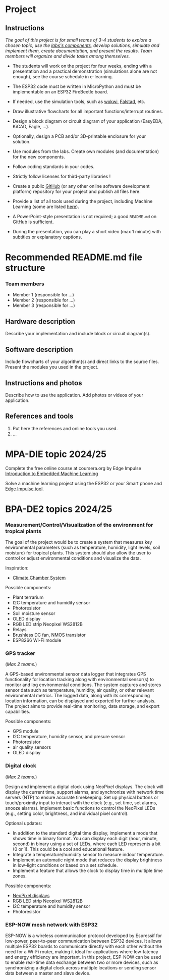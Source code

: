 # Project

## Instructions

*The goal of this project is for small teams of 3-4 students to explore a chosen topic, use the [labs's components](https://github.com/tomas-fryza/esp-micropython?tab=readme-ov-file#components-and-tools), develop solutions, simulate and implement them, create documentation, and present the results. Team members will organize and divide tasks among themselves.*

* The students will work on the project for four weeks, ending with a presentation and a practical demonstration (simulations alone are not enough), see the course schedule in e-learning.

* The ESP32 code must be written in MicroPython and must be implementable on an ESP32 FireBeetle board.

* If needed, use the simulation tools, such as [wokwi](https://wokwi.com/), [Falstad](https://www.falstad.com/circuit/circuitjs.html), etc.

* Draw illustrative flowcharts for all important functions/interrupt routines.

* Design a block diagram or circuit diagram of your application (EasyEDA, KiCAD, Eagle, ...).

* Optionally, design a PCB and/or 3D-printable enclosure for your solution.

* Use modules from the labs. Create own modules (and documentation) for the new components.

* Follow coding standards in your codes.

* Strictly follow licenses for third-party libraries !

* Create a public [GitHub](https://github.com/) (or any other online software development platform) repository for your project and publish all files here.

* Provide a list of all tools used during the project, including Machine Learning (some are listed [here](https://github.com/tomas-fryza/esp-micropython/wiki)).

* A PowerPoint-style presentation is not required; a good `README.md` on GitHub is sufficient.

* During the presentation, you can play a short video (max 1 minute) with subtitles or explanatory captions.

# Recommended README.md file structure

### Team members

* Member 1 (responsible for ...)
* Member 2 (responsible for ...)
* Member 3 (responsible for ...)

## Hardware description

Describe your implementation and include block or circuit diagram(s).

## Software description

Include flowcharts of your algorithm(s) and direct links to the source files. Present the modules you used in the project.

## Instructions and photos

Describe how to use the application. Add photos or videos of your application.

## References and tools

1. Put here the references and online tools you used.
2. ...

# MPA-DIE topic 2024/25

Complete the free online course at coursera.org by Edge Impulse [Introduction to Embedded Machine Learning](https://www.coursera.org/learn/introduction-to-embedded-machine-learning)

Solve a machine learning project using the ESP32 or your Smart phone and [Edge Impulse tool](https://edgeimpulse.com/).

# BPA-DE2 topics 2024/25

### Measurement/Control/Visualization of the environment for tropical plants

The goal of the project would be to create a system that measures key environmental parameters (such as temperature, humidity, light levels, soil moisture) for tropical plants. This system should also allow the user to control or adjust environmental conditions and visualize the data.

Inspiration:
* [Climate Chamber System](https://projecthub.arduino.cc/ms_peach/climate-chamber-system-c545de)

Possible components:
* Plant terrarium
* I2C temperature and humidity sensor
* Photoresistor
* Soil moisture sensor
* OLED display
* RGB LED strip Neopixel WS2812B
* Relays
* Brushless DC fan, NMOS transistor
* ESP8266 Wi-Fi module

### GPS tracker

(*Max 2 teams.*)

A GPS-based environmental sensor data logger that integrates GPS functionality for location tracking along with environmental sensor(s) to monitor and log environmental conditions. The system captures and stores sensor data such as temperature, humidity, air quality, or other relevant environmental metrics. The logged data, along with its corresponding location information, can be displayed and exported for further analysis. The project aims to provide real-time monitoring, data storage, and export capabilities.

Possible components:
* GPS module
* I2C temperature, humidity sensor, and presure sensor
* Photoresistor
* air quality sensors
* OLED display

### Digital clock

(*Max 2 teams.*)

Design and implement a digital clock using NeoPixel displays. The clock will display the current time, support alarms, and synchronize with network time servers (NTP) to ensure accurate timekeeping. Set up physical buttons or touch/proximity input to interact with the clock (e.g., set time, set alarms, snooze alarms). Implement basic functions to control the NeoPixel LEDs (e.g., setting color, brightness, and individual pixel control).

Optional updates:
* In addition to the standard digital time display, implement a mode that shows time in binary format. You can display each digit (hour, minute, second) in binary using a set of LEDs, where each LED represents a bit (0 or 1). This could be a cool and educational feature.
* Integrate a temperature/humidity sensor to measure indoor temperature.
* Implement an automatic night mode that reduces the display brightness in low-light conditions or based on a set schedule.
* Implement a feature that allows the clock to display time in multiple time zones.

Possible components:
* [NeoPixel displays](https://www.vokolo.cz/rubriky/navody/navod-na-stavbu-hodin-neopixsegment/)
* RGB LED strip Neopixel WS2812B
* I2C temperature and humidity sensor
* Photoresistor

### ESP-NOW mesh network with ESP32

ESP-NOW is a wireless communication protocol developed by Espressif for low-power, peer-to-peer communication between ESP32 devices. It allows multiple ESP32 boards to communicate directly with each other without the need for a Wi-Fi router, making it ideal for applications where low-latency and energy efficiency are important. In this project, ESP-NOW can be used to enable real-time data exchange between two or more devices, such as synchronizing a digital clock across multiple locations or sending sensor data between a master and slave device.
